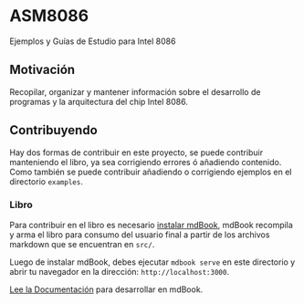 # ASM8086

Ejemplos y Guías de Estudio para Intel 8086

## Motivación

Recopilar, organizar y mantener información sobre el desarrollo de programas
y la arquitectura del chip Intel 8086.

## Contribuyendo

Hay dos formas de contribuir en este proyecto, se puede contribuir manteniendo
el libro, ya sea corrigiendo errores ó añadiendo contenido. Como también se
puede contribuir añadiendo o corrigiendo ejemplos en el directorio `examples`.

### Libro

Para contribuir en el libro es necesario [instalar mdBook][1], mdBook recompila
y arma el libro para consumo del usuario final a partir de los archivos markdown
que se encuentran en `src/`.

Luego de instalar mdBook, debes ejecutar `mdbook serve` en este directorio y
abrir tu navegador en la dirección: `http://localhost:3000`.

[Lee la Documentación][2] para desarrollar en mdBook.

[1]: https://github.com/rust-lang/mdBook/releases
[2]: https://rust-lang.github.io/mdBook/format/markdown.html
